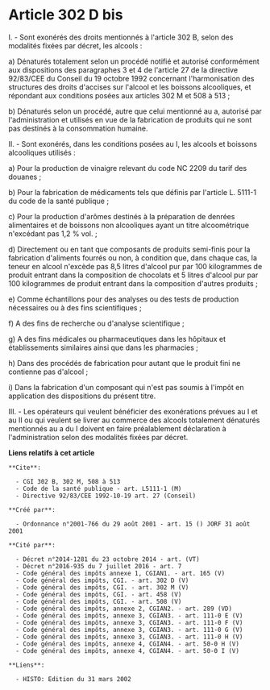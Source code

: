 # Article 302 D bis

I. - Sont exonérés des droits mentionnés à l'article 302 B, selon des modalités fixées par décret, les alcools :

a) Dénaturés totalement selon un procédé notifié et autorisé conformément aux dispositions des paragraphes 3 et 4 de
l'article 27 de la directive 92/83/CEE du Conseil du 19 octobre 1992 concernant l'harmonisation des structures des droits
d'accises sur l'alcool et les boissons alcooliques, et répondant aux conditions posées aux articles 302 M et 508 à 513 ;

b) Dénaturés selon un procédé, autre que celui mentionné au a, autorisé par l'administration et utilisés en vue de la
fabrication de produits qui ne sont pas destinés à la consommation humaine.

II. - Sont exonérés, dans les conditions posées au I, les alcools et boissons alcooliques utilisés :

a) Pour la production de vinaigre relevant du code NC 2209 du tarif des douanes ;

b) Pour la fabrication de médicaments tels que définis par l'article L. 5111-1 du code de la santé publique ;

c) Pour la production d'arômes destinés à la préparation de denrées alimentaires et de boissons non alcooliques ayant un
titre alcoométrique n'excédant pas 1,2 % vol. ;

d) Directement ou en tant que composants de produits semi-finis pour la fabrication d'aliments fourrés ou non, à condition
que, dans chaque cas, la teneur en alcool n'excède pas 8,5 litres d'alcool pur par 100 kilogrammes de produit entrant dans la
composition de chocolats et 5 litres d'alcool pur par 100 kilogrammes de produit entrant dans la composition d'autres
produits ;

e) Comme échantillons pour des analyses ou des tests de production nécessaires ou à des fins scientifiques ;

f) A des fins de recherche ou d'analyse scientifique ;

g) A des fins médicales ou pharmaceutiques dans les hôpitaux et établissements similaires ainsi que dans les pharmacies ;

h) Dans des procédés de fabrication pour autant que le produit fini ne contienne pas d'alcool ;

i) Dans la fabrication d'un composant qui n'est pas soumis à l'impôt en application des dispositions du présent titre.

III. - Les opérateurs qui veulent bénéficier des exonérations prévues au I et au II ou qui veulent se livrer au commerce des
alcools totalement dénaturés mentionnés au a du I doivent en faire préalablement déclaration à l'administration selon des
modalités fixées par décret.

**Liens relatifs à cet article**

	**Cite**:

	  - CGI 302 B, 302 M, 508 à 513
	  - Code de la santé publique - art. L5111-1 (M)
	  - Directive 92/83/CEE 1992-10-19 art. 27 (Conseil)

	**Créé par**:

	  - Ordonnance n°2001-766 du 29 août 2001 - art. 15 () JORF 31 août 2001

	**Cité par**:

	  - Décret n°2014-1281 du 23 octobre 2014 - art. (VT)
	  - Décret n°2016-935 du 7 juillet 2016 - art. 7
	  - Code général des impôts annexe 1, CGIAN1. - art. 165 (V)
	  - Code général des impôts, CGI. - art. 302 D (V)
	  - Code général des impôts, CGI. - art. 302 M (V)
	  - Code général des impôts, CGI. - art. 458 (V)
	  - Code général des impôts, CGI. - art. 508 (V)
	  - Code général des impôts, annexe 2, CGIAN2. - art. 289 (VD)
	  - Code général des impôts, annexe 3, CGIAN3. - art. 111-0 E (V)
	  - Code général des impôts, annexe 3, CGIAN3. - art. 111-0 F (V)
	  - Code général des impôts, annexe 3, CGIAN3. - art. 111-0 G (V)
	  - Code général des impôts, annexe 3, CGIAN3. - art. 111-0 H (V)
	  - Code général des impôts, annexe 4, CGIAN4. - art. 50-0 H (V)
	  - Code général des impôts, annexe 4, CGIAN4. - art. 50-0 I (V)

	**Liens**:

	  - HISTO: Edition du 31 mars 2002
